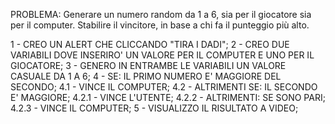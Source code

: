 PROBLEMA: Generare un numero random da 1 a 6, sia per il giocatore sia per il computer. Stabilire il vincitore, in base a chi fa il punteggio più alto.

1 - CREO UN ALERT CHE CLICCANDO "TIRA I DADI";
2 - CREO DUE VARIABILI DOVE INSERIRO' UN VALORE PER IL COMPUTER E UNO PER IL GIOCATORE;
3 - GENERO IN ENTRAMBE LE VARIABILI UN VALORE CASUALE DA 1 A 6;
4 - SE: IL PRIMO NUMERO E' MAGGIORE DEL SECONDO;
    4.1 - VINCE IL COMPUTER;
    4.2 - ALTRIMENTI SE: IL SECONDO E' MAGGIORE;
        4.2.1 - VINCE L'UTENTE;
        4.2.2 - ALTRIMENTI: SE SONO PARI;
        4.2.3 - VINCE IL COMPUTER;
5 - VISUALIZZO IL RISULTATO A VIDEO;